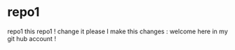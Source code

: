 # repo1
repo1
this repo1 ! change it please 
I make this changes : welcome here in my git hub account ! 

